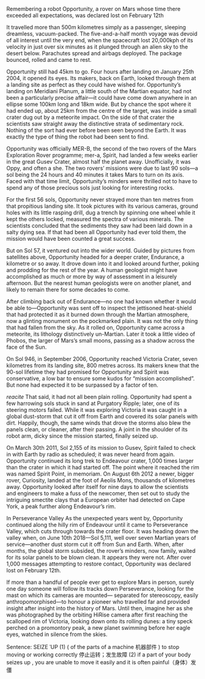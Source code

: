 Remembering a robot
Opportunity, a rover on Mars whose time there exceeded all expectations, was declared lost on February 12th

It travelled more than 500m kilometres simply as a passenger, sleeping dreamless, vacuum-packed. The five-and-a-half month voyage was devoid of all interest until the very end, when the spacecraft lost 20,000kph of its velocity in just over six minutes as it plunged through an alien sky to the desert below. Parachutes spread and airbags deployed. The package bounced, rolled and came to rest.

Opportunity still had 45km to go.
Four hours after landing on January 25th 2004, it opened its eyes. Its makers, back on Earth, looked through them at a landing site as perfect as they could have wished for. Opportunity’s landing on Meridiani Planum, a little south of the Martian equator, had not been a particularly precise affair—it could have come down anywhere in an ellipse some 100km long and 18km wide. But by chance the spot where it had ended up, about 25km from the centre of the target, was inside a small crater dug out by a meteorite impact. On the side of that crater the scientists saw straight away the distinctive strata of sedimentary rock. Nothing of the sort had ever before been seen beyond the Earth. It was exactly the type of thing the robot had been sent to find.

Opportunity was officially MER-B, the second of the two rovers of the Mars Exploration Rover programme; mer-a, Spirit, had landed a few weeks earlier in the great Gusev Crater, almost half the planet away. Unofficially, it was Oppy, and often a she. The two rovers’ missions were due to last 90 sols—a sol being the 24 hours and 40 minutes it takes Mars to turn on its axis. Faced with that time limit, Opportunity’s minders were thrilled not to have to spend any of those precious sols just looking for interesting rocks.

For the first 56 sols, Opportunity never strayed more than ten metres from that propitious landing site. It took pictures with its various cameras, ground holes with its little rasping drill, dug a trench by spinning one wheel while it kept the others locked, measured the spectra of various minerals. The scientists concluded that the sediments they saw had been laid down in a salty dying sea. If that had been all Opportunity had ever told them, the mission would have been counted a great success.

But on Sol 57, it ventured out into the wider world.
Guided by pictures from satellites above, Opportunity headed for a deeper crater, Endurance, a kilometre or so away. It drove down into it and looked around further, poking and prodding for the rest of the year. A human geologist might have accomplished as much or more by way of assessment in a leisurely afternoon. But the nearest human geologists were on another planet, and likely to remain there for some decades to come.

After climbing back out of Endurance—no one had known whether it would be able to—Opportunity was sent off to inspect the jettisoned heat-shield that had protected it as it burned down through the Martian atmosphere, now a glinting monument on the pockmarked plain. It was not the only thing that had fallen from the sky. As it rolled on, Opportunity came across a meteorite, its lithology distinctively un-Martian. Later it took a little video of Phobos, the larger of Mars’s small moons, passing as a shadow across the face of the Sun.

On Sol 946, in September 2006, Opportunity reached Victoria Crater, seven kilometres from its landing site, 800 metres across. Its makers knew that the 90-sol lifetime they had promised for Opportunity and Spirit was conservative, a low bar to ensure some kudos for “mission accomplished”. But none had expected it to be surpassed by a factor of ten.

$reacite$
That said, it had not all been plain rolling. Opportunity had spent a few harrowing sols stuck in sand at Purgatory Ripple; later, one of its steering motors failed. While it was exploring Victoria it was caught in a global dust-storm that cut it off from Earth and covered its solar panels with dirt. Happily, though, the same winds that drove the storms also blew the panels clean, or cleaner, after their passing. A joint in the shoulder of its robot arm, dicky since the mission started, finally seized up.

On March 30th 2011, Sol 2,155 of its mission to Gusev, Spirit failed to check in with Earth by radio as scheduled; it was never heard from again. Opportunity continued its long trek to Endeavour crater, 1,000 times larger than the crater in which it had started off. The point where it reached the rim was named Spirit Point, in memoriam. On August 6th 2012 a newer, bigger rover, Curiosity, landed at the foot of Aeolis Mons, thousands of kilometres away. Opportunity looked after itself for nine days to allow the scientists and engineers to make a fuss of the newcomer, then set out to study the intriguing smectite clays that a European orbiter had detected on Cape York, a peak further along Endeavour’s rim.

In Perseverance Valley As the unexpected years went by, Opportunity continued along the hilly rim of Endeavour until it came to Perseverance Valley, which cuts through towards the crater floor. It was heading down the valley when, on June 10th 2018—Sol 5,111, well over seven Martian years of service—another dust storm cut it off from Sun and Earth. When, after months, the global storm subsided, the rover’s minders, now family, waited for its solar panels to be blown clean. It appears they were not. After over 1,000 messages attempting to restore contact, Opportunity was declared lost on February 12th.

If more than a handful of people ever get to explore Mars in person, surely one day someone will follow its tracks down Perseverance, looking for the mast on which its cameras are mounted— separated for stereoscopy, easily anthropomorphised—to honour a pioneer who travelled far and provided insight after insight into the history of Mars. Until then, imagine her as she was photographed by the orbiting HiRise camera after first reaching the scalloped rim of Victoria, looking down onto its rolling dunes: a tiny speck perched on a promontory peak, a new planet swimming before her eagle eyes, watched in silence from the skies.

Sentence:
SEIZE ˈUP
(1) ( of the parts of a machine 机器部件 ) to stop moving or working correctly 停止运转；发生故障
(2) if a part of your body seizes up , you are unable to move it easily and it is often painful（身体）发僵